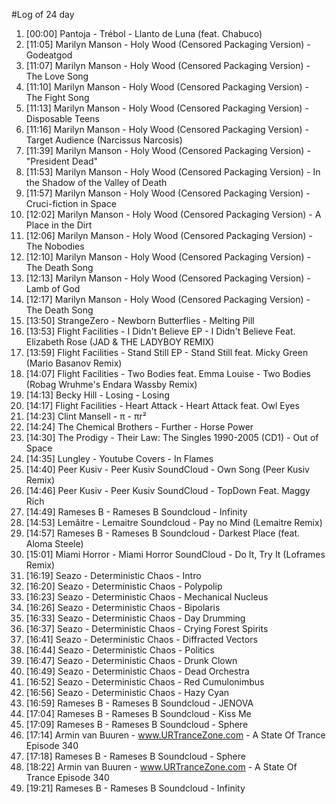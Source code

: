 #Log of 24 day

1. [00:00] Pantoja - Trébol - Llanto de Luna (feat. Chabuco)
1. [11:05] Marilyn Manson - Holy Wood (Censored Packaging Version) - Godeatgod
1. [11:07] Marilyn Manson - Holy Wood (Censored Packaging Version) - The Love Song
1. [11:10] Marilyn Manson - Holy Wood (Censored Packaging Version) - The Fight Song
1. [11:13] Marilyn Manson - Holy Wood (Censored Packaging Version) - Disposable Teens
1. [11:16] Marilyn Manson - Holy Wood (Censored Packaging Version) - Target Audience (Narcissus Narcosis)
1. [11:39] Marilyn Manson - Holy Wood (Censored Packaging Version) - "President Dead"
1. [11:53] Marilyn Manson - Holy Wood (Censored Packaging Version) - In the Shadow of the Valley of Death
1. [11:57] Marilyn Manson - Holy Wood (Censored Packaging Version) - Cruci-fiction in Space
1. [12:02] Marilyn Manson - Holy Wood (Censored Packaging Version) - A Place in the Dirt
1. [12:06] Marilyn Manson - Holy Wood (Censored Packaging Version) - The Nobodies
1. [12:10] Marilyn Manson - Holy Wood (Censored Packaging Version) - The Death Song
1. [12:13] Marilyn Manson - Holy Wood (Censored Packaging Version) - Lamb of God
1. [12:17] Marilyn Manson - Holy Wood (Censored Packaging Version) - The Death Song
1. [13:50] StrangeZero - Newborn Butterflies - Melting Pill
1. [13:53] Flight Facilities - I Didn't Believe EP - I Didn't Believe Feat. Elizabeth Rose (JAD & THE LADYBOY REMIX)
1. [13:59] Flight Facilities - Stand Still EP - Stand Still feat. Micky Green (Mario Basanov Remix)
1. [14:07] Flight Facilities - Two Bodies feat. Emma Louise - Two Bodies (Robag Wruhme's Endara Wassby Remix)
1. [14:13] Becky Hill - Losing - Losing
1. [14:17] Flight Facilities - Heart Attack - Heart Attack feat. Owl Eyes
1. [14:23] Clint Mansell - π - πr²
1. [14:24] The Chemical Brothers - Further - Horse Power
1. [14:30] The Prodigy - Their Law: The Singles 1990-2005 (CD1) - Out of Space
1. [14:35] Lungley - Youtube Covers - In Flames
1. [14:40] Peer Kusiv - Peer Kusiv SoundCloud - Own Song (Peer Kusiv Remix)
1. [14:46] Peer Kusiv - Peer Kusiv SoundCloud - TopDown Feat. Maggy Rich
1. [14:49] Rameses B - Rameses B Soundcloud - Infinity
1. [14:53] Lemâitre - Lemaitre Soundcloud - Pay no Mind (Lemaitre Remix)
1. [14:57] Rameses B - Rameses B Soundcloud - Darkest Place (feat. Aloma Steele)
1. [15:01] Miami Horror - Miami Horror SoundCloud - Do It, Try It (Loframes Remix)
1. [16:19] Seazo - Deterministic Chaos - Intro
1. [16:20] Seazo - Deterministic Chaos - Polypolip
1. [16:23] Seazo - Deterministic Chaos - Mechanical Nucleus
1. [16:26] Seazo - Deterministic Chaos - Bipolaris
1. [16:33] Seazo - Deterministic Chaos - Day Drumming
1. [16:37] Seazo - Deterministic Chaos - Crying Forest Spirits
1. [16:41] Seazo - Deterministic Chaos - Diffracted Vectors
1. [16:44] Seazo - Deterministic Chaos - Politics
1. [16:47] Seazo - Deterministic Chaos - Drunk Clown
1. [16:49] Seazo - Deterministic Chaos - Dead Orchestra
1. [16:52] Seazo - Deterministic Chaos - Red Cumulonimbus
1. [16:56] Seazo - Deterministic Chaos - Hazy Cyan
1. [16:59] Rameses B - Rameses B Soundcloud - JENOVA
1. [17:04] Rameses B - Rameses B Soundcloud - Kiss Me
1. [17:09] Rameses B - Rameses B Soundcloud - Sphere
1. [17:14] Armin van Buuren - www.URTranceZone.com - A State Of Trance Episode 340
1. [17:18] Rameses B - Rameses B Soundcloud - Sphere
1. [18:22] Armin van Buuren - www.URTranceZone.com - A State Of Trance Episode 340
1. [19:21] Rameses B - Rameses B Soundcloud - Infinity
